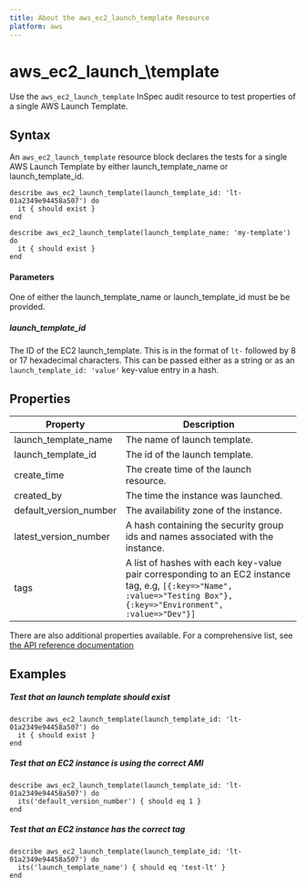 ```yaml
---
title: About the aws_ec2_launch_template Resource
platform: aws
---
```


# aws\_ec2\_launch_\template

Use the `aws_ec2_launch_template` InSpec audit resource to test properties of a single AWS Launch Template.

## Syntax

An `aws_ec2_launch_template` resource block declares the tests for a single  AWS Launch Template by either launch_template_name or launch_template_id.

    describe aws_ec2_launch_template(launch_template_id: 'lt-01a2349e94458a507') do
      it { should exist }
    end

    describe aws_ec2_launch_template(launch_template_name: 'my-template') do
      it { should exist }
    end

#### Parameters

One of either the launch_template_name or launch_template_id must be be provided.

##### launch\_template\_id

The ID of the EC2 launch_template. This is in the format of `lt-` followed by 8 or 17 hexadecimal characters.
This can be passed either as a string or as an `launch_template_id: 'value'` key-value entry in a hash.



## Properties

|Property                 | Description|
| ---                     | --- |
|launch_template_name     | The name of launch template.|
|launch\_template\_id     | The id of the launch template. |
|create_time              | The create time of the launch resource. |
|created_by               | The time the instance was launched. |
|default_version_number   | The availability zone of the instance. |
|latest_version_number    | A hash containing the security group ids and names associated with the instance. |
|tags                     | A list of hashes with each key-value pair corresponding to an EC2 instance tag, e.g, `[{:key=>"Name", :value=>"Testing Box"}, {:key=>"Environment", :value=>"Dev"}]`|

There are also additional properties available. For a comprehensive list, see [the API reference documentation](https://docs.aws.amazon.com/AWSEC2/latest/APIReference/API_Instance.html)

## Examples

##### Test that an launch template should exist
    describe aws_ec2_launch_template(launch_template_id: 'lt-01a2349e94458a507') do
      it { should exist }
    end

##### Test that an EC2 instance is using the correct AMI
    describe aws_ec2_launch_template(launch_template_id: 'lt-01a2349e94458a507') do
      its('default_version_number') { should eq 1 }
    end

##### Test that an EC2 instance has the correct tag
    describe aws_ec2_launch_template(launch_template_id: 'lt-01a2349e94458a507') do
      its('launch_template_name') { should eq 'test-lt' }
    end

